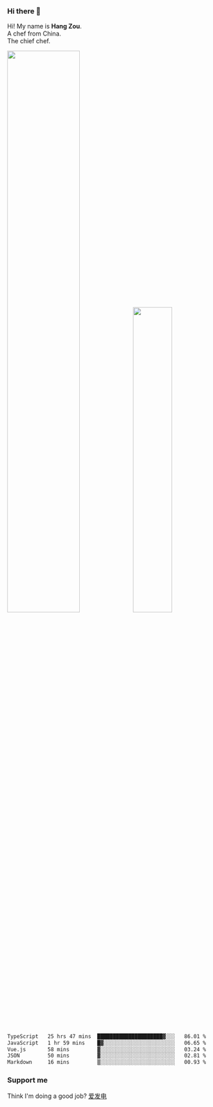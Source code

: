 ### Hi there 👋

Hi! My name is **Hang Zou**.  
A chef from China.  
The chief chef.

<img align="" width="57.5%" src="https://github-readme-stats.vercel.app/api?username=zouhangwithsweet&hide_title=true&hide_border=true&show_icons=true&include_all_commits=true&line_height=21" /><img align="" width="42.4%" src="https://github-readme-stats.vercel.app/api/top-langs/?username=zouhangwithsweet&hide_title=true&hide_border=true&layout=compact" />

<!--START_SECTION:waka-->

```txt
TypeScript   25 hrs 47 mins  █████████████████████▓░░░   86.01 %
JavaScript   1 hr 59 mins    █▓░░░░░░░░░░░░░░░░░░░░░░░   06.65 %
Vue.js       58 mins         ▓░░░░░░░░░░░░░░░░░░░░░░░░   03.24 %
JSON         50 mins         ▓░░░░░░░░░░░░░░░░░░░░░░░░   02.81 %
Markdown     16 mins         ▒░░░░░░░░░░░░░░░░░░░░░░░░   00.93 %
```

<!--END_SECTION:waka-->

### Support me

Think I'm doing a good job? [爱发电](https://afdian.net/@zouhangsweet)
